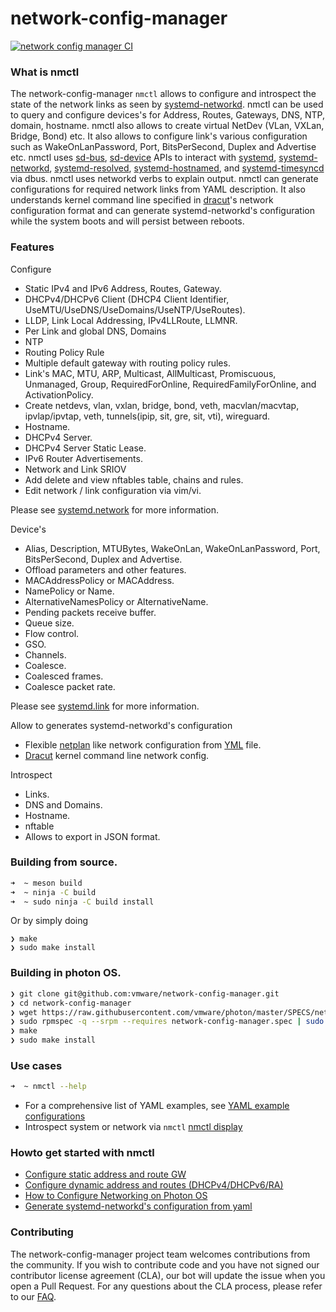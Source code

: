 # network-config-manager
[![network config manager CI](https://github.com/vmware/network-config-manager/actions/workflows/network-config-manager.yml/badge.svg?branch=main)](https://github.com/vmware/network-config-manager/actions/workflows/network-config-manager.yml)

### What is nmctl

The network-config-manager `nmctl` allows to configure and introspect the state of the network links as seen by [systemd-networkd](https://www.freedesktop.org/software/systemd/man/systemd-networkd.service.html). nmctl can be used to query and configure devices's for Address, Routes, Gateways, DNS,  NTP,  domain, hostname. nmctl also allows to create virtual NetDev (VLan, VXLan, Bridge, Bond) etc. It also allows to configure link's various configuration such as WakeOnLanPassword, Port, BitsPerSecond, Duplex and Advertise etc. nmctl uses [sd-bus](http://0pointer.net/blog/the-new-sd-bus-api-of-systemd.html), [sd-device](https://www.freedesktop.org/software/systemd/man/sd-device.html) APIs to interact with [systemd](https://www.freedesktop.org/wiki/Software/systemd), [systemd-networkd](https://www.freedesktop.org/software/systemd/man/systemd-networkd.service.html), [systemd-resolved](https://www.freedesktop.org/software/systemd/man/systemd-resolved.service.html), [systemd-hostnamed](https://www.freedesktop.org/software/systemd/man/systemd-hostnamed.service.html), and [systemd-timesyncd](https://www.freedesktop.org/software/systemd/man/systemd-timesyncd.service.html) via dbus. nmctl uses networkd verbs to explain output. nmctl can generate configurations for required network links from YAML description. It also understands kernel command line specified in [dracut](http://man7.org/linux/man-pages/man7/dracut.cmdline.7.html)'s network configuration format and can generate systemd-networkd's configuration while the system boots and will persist between reboots.

### Features

Configure
  - Static IPv4 and IPv6 Address, Routes, Gateway.
  - DHCPv4/DHCPv6 Client (DHCP4 Client Identifier, UseMTU/UseDNS/UseDomains/UseNTP/UseRoutes).
  - LLDP, Link Local Addressing, IPv4LLRoute, LLMNR.
  - Per Link and global DNS, Domains
  - NTP
  - Routing Policy Rule
  - Multiple default gateway with routing policy rules.
  - Link's MAC, MTU, ARP, Multicast, AllMulticast, Promiscuous, Unmanaged, Group, RequiredForOnline, RequiredFamilyForOnline, and ActivationPolicy.
  - Create netdevs, vlan, vxlan, bridge, bond, veth, macvlan/macvtap, ipvlap/ipvtap, veth, tunnels(ipip, sit, gre, sit, vti), wireguard.
  - Hostname.
  - DHCPv4 Server.
  - DHCPv4 Server Static Lease.
  - IPv6 Router Advertisements.
  - Network and Link SRIOV
  - Add delete and view nftables table, chains and rules.
  - Edit network / link configuration via vim/vi.

  Please see [systemd.network](https://www.freedesktop.org/software/systemd/man/systemd.network.html) for more information.

  Device's
  - Alias, Description, MTUBytes, WakeOnLan, WakeOnLanPassword, Port, BitsPerSecond, Duplex and Advertise.
  - Offload parameters and other features.
  - MACAddressPolicy or MACAddress.
  - NamePolicy or Name.
  - AlternativeNamesPolicy or AlternativeName.
  - Pending packets receive buffer.
  - Queue size.
  - Flow control.
  - GSO.
  - Channels.
  - Coalesce.
  - Coalesced frames.
  - Coalesce packet rate.

Please see [systemd.link](https://www.freedesktop.org/software/systemd/man/systemd.link.html) for more information.

 Allow to generates systemd-networkd's configuration
 - Flexible [netplan](https://netplan.readthedocs.io/en/stable/) like network configuration from [YML](https://yaml.org) file.
 - [Dracut](https://mirrors.edge.kernel.org/pub/linux/utils/boot/dracut/dracut.html#dracutkernel7) kernel command line network config.

Introspect
 - Links.
 - DNS and Domains.
 - Hostname.
 - nftable
 - Allows to export in JSON format.

### Building from source.

```bash
➜  ~ meson build
➜  ~ ninja -C build
➜  ~ sudo ninja -C build install
```

Or by simply doing
```
❯ make
❯ sudo make install
```

### Building in photon OS.

```bash
❯ git clone git@github.com:vmware/network-config-manager.git
❯ cd network-config-manager
❯ wget https://raw.githubusercontent.com/vmware/photon/master/SPECS/network-config-manager/network-config-manager.spec
❯ sudo rpmspec -q --srpm --requires network-config-manager.spec | sudo xargs -d '\n' tdnf -y install
❯ make
❯ sudo make install

```
### Use cases

```bash
➜  ~ nmctl --help
```

- For a comprehensive list of YAML examples, see [YAML example configurations](https://github.com/vmware/network-config-manager/blob/main/example-yaml-configurations.md)
- Introspect system or network via ```nmctl```  [nmctl display](https://github.com/vmware/network-config-manager/blob/main/example-nmctl-display.md)

### Howto get started with nmctl
- [Configure static address and route GW](https://www.linkedin.com/pulse/configure-static-address-route-gw-susant-sahani-dljdf)
- [Configure dynamic address and routes (DHCPv4/DHCPv6/RA)](https://www.linkedin.com/pulse/configure-dynamic-addrss-routes-dhcpv4dhcpv6ra-susant-sahani-krz5f)
- [How to Configure Networking on Photon OS](https://www.linkedin.com/pulse/how-configure-networking-photon-os-network-config-manager-sahani)
- [Generate systemd-networkd's configuration from yaml](https://www.linkedin.com/pulse/generate-systemd-networkds-configuration-from-yml-file-susant-sahani)

### Contributing

The network-config-manager project team welcomes contributions from the community. If you wish to contribute code and you have not signed our contributor license agreement (CLA), our bot will update the issue when you open a Pull Request. For any questions about the CLA process, please refer to our [FAQ](https://cla.vmware.com/faq).
